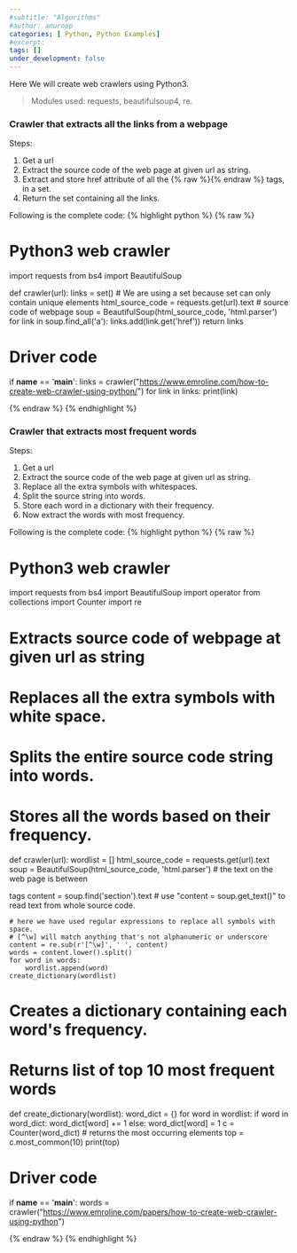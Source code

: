 ```yaml
---
#subtitle: "Algorithms"
#author: anuroop
categories: [ Python, Python Examples]
#excerpt: 
tags: []
under_development: false
---
```


Here We will create web crawlers using Python3.
<!--end of excerpt-->

> Modules used: requests, beautifulsoup4, re.


### Crawler that extracts all the links from a webpage

Steps:
1. Get a url
2. Extract the source code of the web page at given url as string.
3. Extract and store href attribute of all the {% raw %}<a></a>{% endraw %} tags, in a set.
4. Return the set containing all the links.

Following is the complete code:
{% highlight python %}
{% raw %}

# Python3 web crawler
import requests 
from bs4 import BeautifulSoup 

def crawler(url):
    links = set() # We are using a set because set can only contain unique elements
    html_source_code = requests.get(url).text # source code of webpage
    soup = BeautifulSoup(html_source_code, 'html.parser')
    for link in soup.find_all('a'):
        links.add(link.get('href'))
    return links

  
# Driver code 
if __name__ == '__main__': 
    links = crawler("https://www.emroline.com/how-to-create-web-crawler-using-python/")
    for link in links:
        print(link)

{% endraw %}
{% endhighlight %}

### Crawler that extracts most frequent words

Steps:
1. Get a url
2. Extract the source code of the web page at given url as string.
3. Replace all the extra symbols with whitespaces.
3. Split the source string into words.
4. Store each word in a dictionary with their frequency.
5. Now extract the words with most frequency.

Following is the complete code:
{% highlight python %}
{% raw %}

# Python3 web crawler
import requests 
from bs4 import BeautifulSoup 
import operator 
from collections import Counter 
import re

# Extracts source code of webpage at given url as string
# Replaces all the extra symbols with white space.
# Splits the entire source code string into words.
# Stores all the words based on their frequency.
def crawler(url):
    wordlist = []
    html_source_code = requests.get(url).text
    soup = BeautifulSoup(html_source_code, 'html.parser')
    # the text on the web page is between <section></section> tags
    content = soup.find('section').text
    # use "content = soup.get_text()" to read text from whole source code.

    # here we have used regular expressions to replace all symbols with space.
    # [^\w] will match anything that's not alphanumeric or underscore
    content = re.sub(r'[^\w]', ' ', content)
    words = content.lower().split()
    for word in words:
        wordlist.append(word)
    create_dictionary(wordlist)
  
# Creates a dictionary containing each word's frequency.
# Returns list of top 10 most frequent words 
def create_dictionary(wordlist): 
    word_dict = {} 
    for word in wordlist: 
        if word in word_dict: 
            word_dict[word] += 1
        else: 
            word_dict[word] = 1
    c = Counter(word_dict) 
    # returns the most occurring elements 
    top = c.most_common(10) 
    print(top)

# Driver code 
if __name__ == '__main__': 
    words = crawler("https://www.emroline.com/papers/how-to-create-web-crawler-using-python") 


{% endraw %}
{% endhighlight %}
